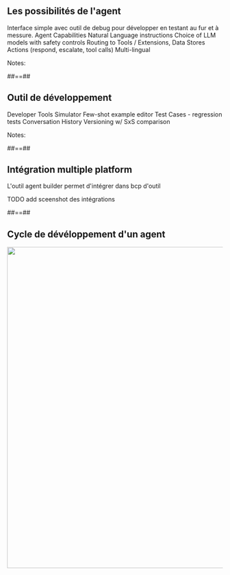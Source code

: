 
## Les possibilités de l'agent

Interface simple avec outil de debug pour développer en testant au fur et à messure.
Agent Capabilities
Natural Language instructions
Choice of LLM models with safety controls
Routing to Tools / Extensions, Data Stores
Actions (respond, escalate, tool calls)
Multi-lingual

<!-- .element: class="list-fragment" -->

Notes:

##==##

## Outil de développement

Developer Tools
Simulator
Few-shot example editor
Test Cases - regression tests
Conversation History
Versioning w/ SxS comparison
<!-- .element: class="list-fragment" -->

Notes:


##==##

## Intégration multiple platform

L'outil agent builder permet d'intégrer dans bcp d'outil

TODO add sceenshot des intégrations

##==##

## Cycle de dévéloppement d'un agent

<img class="center" style=" height: 750px" src="./assets/images/cycle-dev.png" />


